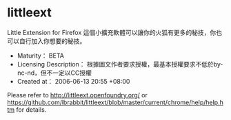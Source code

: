 # littleext
Little Extension for Firefox 這個小擴充軟體可以讓你的火狐有更多的秘技，你也可以自行加入你想要的秘技。

- Maturity：	BETA
- Licensing Description：	根據圖文作者要求授權，最基本授權要求不低於by-nc-nd，但不一定以CC授權
- Created at：	2006-06-13 20:55 +08:00

Please refer to http://littleext.openfoundry.org/ or https://github.com/lbrabbit/littleext/blob/master/current/chrome/help/help.htm for details.
